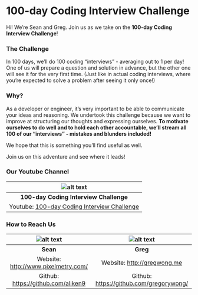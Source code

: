 # 100-day Coding Interview Challenge

Hi! We’re Sean and Greg. Join us as we take on the **100-day Coding Interview Challenge**!

### The Challenge

In 100 days, we’ll do 100 coding “interviews” - averaging out to 1 per day! One of us will prepare a question and solution in advance, but the other one will see it for the very first time. (Just like in actual coding interviews, where you’re expected to solve a problem after seeing it only once!)

### Why?
As a developer or engineer, it’s very important to be able to communicate your ideas and reasoning. We undertook this challenge because we want to improve at structuring our thoughts and expressing ourselves. **To motivate ourselves to do well and to hold each other accountable, we’ll stream all 100 of our “interviews” - mistakes and blunders included!**

We hope that this is something you’ll find useful as well.

Join us on this adventure and see where it leads!

### Our Youtube Channel

![alt text](https://lh3.googleusercontent.com/-xrG7CBy-2zE/AAAAAAAAAAI/AAAAAAAAABA/fLR-wZ69wmA/s100-p-rw-no/photo.jpg "100-day Coding Interview Challenge") |
:------------: | 
**100-day Coding Interview Challenge** |
Youtube: [100-day Coding Interview Challenge](https://www.youtube.com/channel/UCCCa2IzoUOGawqA-ya35b-Q) |

### How to Reach Us

![alt text](https://avatars0.githubusercontent.com/u/463262?v=3&s=100 "Sean") | ![alt text](https://avatars3.githubusercontent.com/u/1437804?v=3&s=100 "Greg")
:------------: | :-------------:
 **Sean**  | **Greg**
Website: http://www.pixelmetry.com/ | Website: http://gregwong.me
Github: https://github.com/aliken9 | Github: https://github.com/gregorywong/
